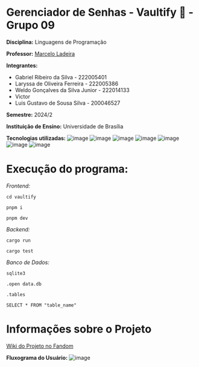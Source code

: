 # Gerenciador de Senhas - Vaultify 🔐 - Grupo 09

**Disciplina:** Linguagens de Programação

**Professor:** [Marcelo Ladeira](https://buscatextual.cnpq.br/buscatextual/visualizacv.do)

**Integrantes:**
* Gabriel Ribeiro da Silva - 222005401
* Laryssa de Oliveira Ferreira - 222005386
* Weldo Gonçalves da Silva Junior - 222014133
* Victor
* Luis Gustavo de Sousa Silva - 200046527

**Semestre:** 2024/2

**Instituição de Ensino:** Universidade de Brasília


**Tecnologias utilizadas:** 
![image](https://img.shields.io/badge/Rust-000000?style=for-the-badge&logo=rust&logoColor=white)
![image](https://img.shields.io/badge/next%20js-000000?style=for-the-badge&logo=nextdotjs&logoColor=white)
![image](https://img.shields.io/badge/React-20232A?style=for-the-badge&logo=react&logoColor=61DAFB)
![image](https://img.shields.io/badge/TypeScript-007ACC?style=for-the-badge&logo=typescript&logoColor=white)
![image](https://img.shields.io/badge/Tailwind_CSS-38B2AC?style=for-the-badge&logo=tailwind-css&logoColor=white)
![image](https://img.shields.io/badge/Figma-F24E1E?style=for-the-badge&logo=figma&logoColor=white)
![image](https://img.shields.io/badge/Sqlite-003B57?style=for-the-badge&logo=sqlite&logoColor=white)

# Execução do programa:

*Frontend:*

```cd vaultify ```

```pnpm i```

```pnpm dev```

*Backend:*

```cargo run```

```cargo test```

*Banco de Dados:*

```sqlite3```

```.open data.db```

```.tables```

```SELECT * FROM "table_name"```

# Informações sobre o Projeto

[Wiki do Projeto no Fandom](https://buscatextual.cnpq.br/buscatextual/visualizacv.do)

**Fluxograma do Usuário:**
![image](https://i.postimg.cc/1Xz2PnrN/user-Valtify-2-drawio.png)


